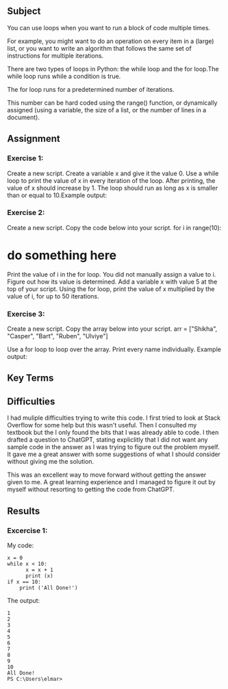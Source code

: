 ## Subject
You can use loops when you want to run a block of code multiple times. 

For example, you might want to do an operation on every item in a (large) list, or you want to write an algorithm that follows the same set of instructions for multiple iterations.

There are two types of loops in Python: the while loop and the for loop.The while loop runs while a condition is true. 

The for loop runs for a predetermined number of iterations. 

This number can be hard coded using the range() function, or dynamically assigned (using a variable, the size of a list, or the number of lines in a document).

## Assignment

###  Exercise 1:
Create a new script.
Create a variable x and give it the value 0.
Use a while loop to print the value of x in every iteration of the loop. After printing, the value of x should increase by 1. The loop should run as long as x is smaller than or equal to 10.Example output:

 ### Exercise 2:
Create a new script.
Copy the code below into your script.
for i in range(10):
# do something here

Print the value of i in the for loop. You did not manually assign a value to i. Figure out how its value is determined.
Add a variable x with value 5 at the top of your script.
Using the for loop, print the value of x multiplied by the value of i, for up to 50 iterations.


### Exercise 3:
Create a new script.
Copy the array below into your script.
arr = ["Shikha", "Casper", "Bart", "Ruben", "Ulviye"]

Use a for loop to loop over the array. Print every name individually.
Example output:



##  Key Terms


##  Difficulties

I had muliple difficulties trying to write this code.  I first tried to look at Stack Overflow for some help but this wasn't useful.  Then I consulted my textbook but the I only found the bits that I was already able to code.  I then drafted a question to ChatGPT, stating expliclitly that I did not want any sample code in the answer as I was trying to figure out the problem myself.  It gave me a great answer with some suggestions of what I should consider without giving me the solution.

This was an excellent way to move forward without getting the answer given to me.  A great learning experience and I managed to figure it out by myself without resorting to getting the code from ChatGPT.


##  Results


### Excercise 1:

My code:

```
x = 0
while x < 10:
      x = x + 1
      print (x)
if x == 10:
    print ('All Done!')

```

The output:

```
1
2
3
4
5
6
7
8
9
10
All Done!
PS C:\Users\elmar>
```
